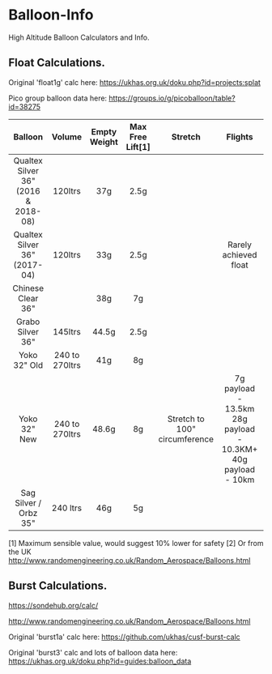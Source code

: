 # Balloon-Info
 High Altitude Balloon Calculators and Info.
 
## Float Calculations.  

Original 'float1g' calc here:  https://ukhas.org.uk/doku.php?id=projects:splat

Pico group balloon data here:  https://groups.io/g/picoballoon/table?id=38275

|Balloon|Volume|Empty Weight|Max Free Lift[1]|Stretch|Flights|Purchase[2]|
|:-----:|:----:|:----------:|:---:|:-----------:|:-----:|:-----:|
|Qualtex Silver 36" (2016 & 2018-08)|120ltrs|37g|2.5g| | |
|Qualtex Silver 36" (2017-04)|120ltrs|33g|2.5g| |Rarely achieved float|
|Chinese Clear 36"|	|38g|7g| | |[Aliexpress](https://www.aliexpress.com/item/32699218436.html?spm=a2g0s.8937460.0.0.412b2e0eYoFE03)|
|Grabo Silver 36"|145ltrs|44.5g|2.5g| | | |	|				
|Yoko 32" Old|240 to 270ltrs|41g|8g| | |			
|Yoko 32" New|240 to 270ltrs|48.6g|8g|Stretch to 100" circumference|7g payload - 13.5km<BR>28g payload - 10.3KM+<BR>40g payload - 10km|[Yokohama](https://yokohamaballoon.com/products/sphere-balloon32inch?variant=41763086729369)|
|Sag Silver / Orbz 35"|240 ltrs|46g|5g|

[1] Maximum sensible value, would suggest 10% lower for safety
[2] Or from the UK http://www.randomengineering.co.uk/Random_Aerospace/Balloons.html
 
## Burst Calculations.

https://sondehub.org/calc/

http://www.randomengineering.co.uk/Random_Aerospace/Balloons.html

Original 'burst1a' calc here: https://github.com/ukhas/cusf-burst-calc

Original 'burst3' calc and lots of balloon data here:  https://ukhas.org.uk/doku.php?id=guides:balloon_data

